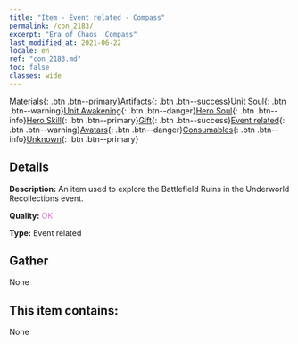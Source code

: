```yaml
---
title: "Item - Event related - Compass"
permalink: /con_2183/
excerpt: "Era of Chaos  Compass"
last_modified_at: 2021-06-22
locale: en
ref: "con_2183.md"
toc: false
classes: wide
---
```

 [Materials](/Items/){: .btn .btn--primary}[Artifacts](/Items/Artifacts/){: .btn .btn--success}[Unit Soul](/Items/UnitSoul/){: .btn .btn--warning}[Unit Awakening](/Items/UnitAwakening/){: .btn .btn--danger}[Hero Soul](/Items/HeroSoul/){: .btn .btn--info}[Hero Skill](/Items/HeroSkill/){: .btn .btn--primary}[Gift](/Items/Gift/){: .btn .btn--success}[Event related](/Items/Events/){: .btn .btn--warning}[Avatars](/Items/Avatars/){: .btn .btn--danger}[Consumables](/Items/Consumables/){: .btn .btn--info}[Unknown](/Items/Unknown/){: .btn .btn--primary}

## Details
 **Description:** An item used to explore the Battlefield Ruins in the Underworld Recollections event.

 **Quality:** <span style="color: #DA70D6">OK</span>

 **Type:** Event related

## Gather

  None

## This item contains:

  None

